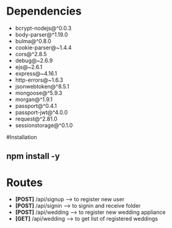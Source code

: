# Dependencies
*  bcrypt-nodejs@^0.0.3 
*  body-parser@^1.19.0
*  bulma@^0.8.0
*  cookie-parser@~1.4.4
*  cors@^2.8.5
*  debug@~2.6.9
*  ejs@~2.6.1
*  express@~4.16.1
*  http-errors@~1.6.3
*  jsonwebtoken@^8.5.1
*  mongoose@^5.9.3
*  morgan@^1.9.1
*  passport@^0.4.1
*  passport-jwt@^4.0.0
*  request@^2.81.0
*  sessionstorage@^0.1.0

#Installation

## **npm install -y**

# Routes
*    **[POST]** /api/signup --> to register new user
*    **[POST]** /api/signin --> to signin and receive folder
*    **[POST]** /api/wedding --> to register new wedding appliance
*    **[GET]** /api/wedding --> to get list of registered weddings
